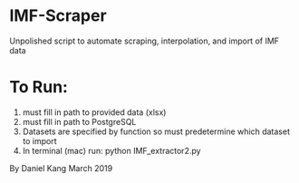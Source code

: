 # IMF-Scraper
Unpolished script to automate scraping, interpolation, and import of IMF data

# To Run: 
1) must fill in path to provided data (xlsx) 
2) must fill in path to PostgreSQL 
3) Datasets are specified by function so must predetermine which dataset to import 
4) In terminal (mac) run: python IMF_extractor2.py

By Daniel Kang 
March 2019 

